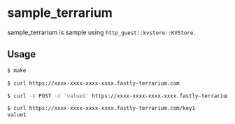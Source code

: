 # sample_terrarium

sample_terrarium is sample using `http_guest::kvstore::KVStore`.


## Usage

```bash
$ make
```

```bash
$ curl https://xxxx-xxxx-xxxx-xxxx.fastly-terrarium.com

$ curl -X POST -d 'value1' https://xxxx-xxxx-xxxx-xxxx.fastly-terrarium.com/key1

$ curl https://xxxx-xxxx-xxxx-xxxx.fastly-terrarium.com/key1
value1
```
